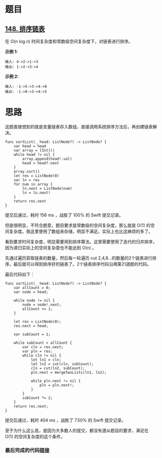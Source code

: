 # 题目

## [148. 排序链表](https://leetcode-cn.com/problems/sort-list/)

在 *O*(*n* log *n*) 时间复杂度和常数级空间复杂度下，对链表进行排序。

**示例 1:**

```
输入: 4->2->1->3
输出: 1->2->3->4
```

**示例 2:**

```
输入: -1->5->3->4->0
输出: -1->0->3->4->5
```

# 思路

这题直接想到的就是变量链表存入数组，直接调用系统排序方法后，再创建链表解决。

    func sortList(_ head: ListNode?) -> ListNode? {
        var head = head
        var array = [Int]()
        while head != nil {
            array.append(head!.val)
            head = head?.next
        }
        array.sort()
        let res = ListNode(0)
        var ln = res
        for num in array {
            ln.next = ListNode(num)
            ln = ln.next!
        }
        return res.next
    }
提交后通过，耗时 156 ms ，战胜了 100% 的 Swift 提交记录。

但是很明显，不符合题意，题目要求是常数级的空间复杂度，那么就是  O(1) 的空间复杂度。我这里使用了数组来存储，明显不满足。实际上也比这麻烦的多了。

看到要求时间复杂度，明显需要用到排序算法。这里需要使用了迭代的归并排序，因为递归实际上的空间复杂度也不能达到 O(n) 。

先通过遍历获取链表的数量，然后每一轮遍历 cut 2,4,8...的数量的2个链表进行排序。最后就可以得到排序好的链表了。2个链表排序代码沿用第21道题的代码。

最后代码如下：

    func sortList(_ head: ListNode?) -> ListNode? {
        var allCount = 0;
        var node = head;
    
        while node != nil {
            node = node!.next;
            allCount += 1;
        }
    
        let res = ListNode(0);
        res.next = head;
    
        var subCount = 1;
    
        while subCount < allCount {
            var cln = res.next;
            var pln = res;
            while cln != nil {
                let ln1 = cln;
                let ln2 = cut(cln, subCount);
                cln = cut(ln2, subCount);
                pln.next = mergeTwoLists(ln1, ln2);
    
                while pln.next != nil {
                    pln = pln.next!;
                }
            }
            subCount *= 2;
        }
        return res.next;
    }
提交后通过，耗时 404 ms ，战胜了 7.50% 的 Swift 提交记录。

至于为什么这么低，是因为大多数人的提交，都没有遵从题目的要求，满足在 O(1) 的空间复杂度的这个条件。

### 最后完成的代码[链接](https://github.com/pepsikirk/LeetCode/blob/master/Algorithm/148.SortList/code.swift)




